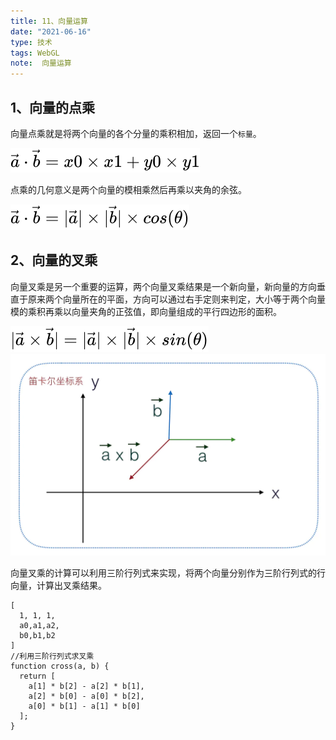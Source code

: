 ```yaml
---
title: 11、向量运算
date: "2021-06-16"
type: 技术
tags: WebGL
note:  向量运算
---
```


## 1、向量的点乘
向量点乘就是将两个向量的各个分量的乘积相加，返回一个`标量`。

<img src='../../images/webgl/equation-dot.svg' />

点乘的几何意义是两个向量的模相乘然后再乘以夹角的余弦。

<img src='../../images/webgl/equation-cross.svg' />

## 2、向量的叉乘

向量叉乘是另一个重要的运算，两个向量叉乘结果是一个新向量，新向量的方向垂直于原来两个向量所在的平面，方向可以通过右手定则来判定，大小等于两个向量模的乘积再乘以向量夹角的正弦值，即向量组成的平行四边形的面积。

<img src='../../images/webgl/equation-cross1.svg' />

<img src='../../images/webgl/equation-cross2.png' />

向量叉乘的计算可以利用三阶行列式来实现，将两个向量分别作为三阶行列式的行向量，计算出叉乘结果。
```
[
  1, 1, 1,
  a0,a1,a2,
  b0,b1,b2
]
//利用三阶行列式求叉乘
function cross(a, b) {
  return [
    a[1] * b[2] - a[2] * b[1],
    a[2] * b[0] - a[0] * b[2],
    a[0] * b[1] - a[1] * b[0]
  ];
}
```